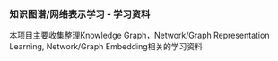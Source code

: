 ### 知识图谱/网络表示学习 - 学习资料

本项目主要收集整理Knowledge Graph，Network/Graph Representation Learning, Network/Graph Embedding相关的学习资料